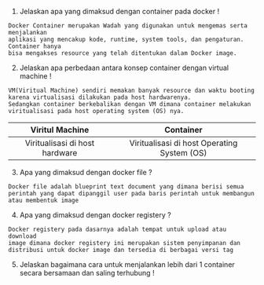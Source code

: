 1. Jelaskan apa yang dimaksud dengan container pada docker !

```
Docker Container merupakan Wadah yang digunakan untuk mengemas serta menjalankan
aplikasi yang mencakup kode, runtime, system tools, dan pengaturan. Container hanya
bisa mengakses resource yang telah ditentukan dalam Docker image.
```
2. Jelaskan apa perbedaan antara konsep container dengan virtual machine !

```
VM(Viritual Machine) sendiri memakan banyak resource dan waktu booting
karena virtualisasi dilakukan pada host hardwarenya.
Sedangkan container berkebalikan dengan VM dimana container melakukan
viritualisasi pada host operating system (OS) nya.
```

| Viritul Machine     | Container |
|:----:| :----:|
| Viritualisasi di host hardware | Viritualisasi di host Operating System (OS)|

3. Apa yang dimaksud dengan docker file ?
```
Docker file adalah blueprint text document yang dimana berisi semua
perintah yang dapat dipanggil user pada baris perintah untuk membangun
atau membentuk image
```
4. Apa yang dimaksud dengan docker registery ?
```
Docker registery pada dasarnya adalah tempat untuk upload atau download
image dimana docker registery ini merupakan sistem penyimpanan dan
distribusi untuk docker image dan tersedia di berbagai versi tag
```
5. Jelaskan bagaimana cara untuk menjalankan lebih dari 1 container secara bersamaan dan saling terhubung !